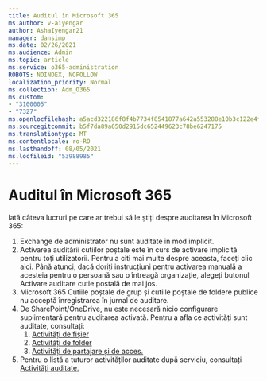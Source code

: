 ```yaml
---
title: Auditul în Microsoft 365
ms.author: v-aiyengar
author: AshaIyengar21
manager: dansimp
ms.date: 02/26/2021
ms.audience: Admin
ms.topic: article
ms.service: o365-administration
ROBOTS: NOINDEX, NOFOLLOW
localization_priority: Normal
ms.collection: Adm_O365
ms.custom:
- "3100005"
- "7327"
ms.openlocfilehash: a5acd322186f8f4b7734f8541877a642a553288e10b3c122e4f276b9bb611308
ms.sourcegitcommit: b5f7da89a650d2915dc652449623c78be6247175
ms.translationtype: MT
ms.contentlocale: ro-RO
ms.lasthandoff: 08/05/2021
ms.locfileid: "53988985"
---
```

# <a name="auditing-in-microsoft-365"></a>Auditul în Microsoft 365

Iată câteva lucruri pe care ar trebui să le știți despre auditarea în Microsoft 365:

1. Exchange de administrator nu sunt auditate în mod implicit.
1. Activarea auditării cutiilor poștale este în curs de activare implicită pentru toți utilizatorii. Pentru a citi mai multe despre aceasta, faceți clic [aici.](https://techcommunity.microsoft.com/t5/Security-Privacy-and-Compliance/Exchange-Mailbox-Auditing-will-be-enabled-by-default/ba-p/215171) Până atunci, dacă doriți instrucțiuni pentru activarea manuală a acesteia pentru o persoană sau o întreagă organizație, alegeți butonul Activare auditare cutie poștală de mai jos.
1. Microsoft 365 Cutiile poștale de grup și cutiile poștale de foldere publice nu acceptă înregistrarea în jurnal de auditare.
1. De SharePoint/OneDrive, nu este necesară nicio configurare suplimentară pentru auditarea activată. Pentru a afla ce activități sunt auditate, consultați:
    1. [Activități de fișier](https://docs.microsoft.com/office365/securitycompliance/search-the-audit-log-in-security-and-compliance#file-and-page-activities)
    1. [Activități de folder](https://docs.microsoft.com/office365/securitycompliance/search-the-audit-log-in-security-and-compliance#folder-activities)
    1. [Activități de partajare și de acces.](https://docs.microsoft.com/office365/securitycompliance/search-the-audit-log-in-security-and-compliance#sharing-and-access-request-activities)
1. Pentru o listă a tuturor activităților auditate după serviciu, consultați [Activități auditate.](https://docs.microsoft.com/office365/securitycompliance/search-the-audit-log-in-security-and-compliance#audited-activities)
